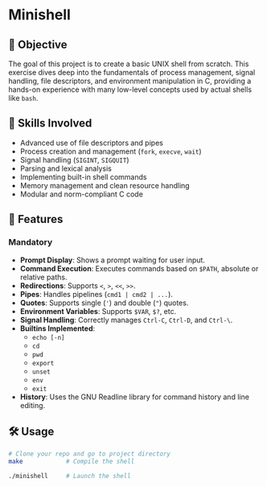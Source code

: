 # Minishell

## 🐚 Objective

The goal of this project is to create a basic UNIX shell from scratch. This exercise dives deep into the fundamentals of process management, signal handling, file descriptors, and environment manipulation in C, providing a hands-on experience with many low-level concepts used by actual shells like `bash`.

## 🧠 Skills Involved

- Advanced use of file descriptors and pipes
- Process creation and management (`fork`, `execve`, `wait`)
- Signal handling (`SIGINT`, `SIGQUIT`)
- Parsing and lexical analysis
- Implementing built-in shell commands
- Memory management and clean resource handling
- Modular and norm-compliant C code

## 🚀 Features

### Mandatory

- **Prompt Display**: Shows a prompt waiting for user input.
- **Command Execution**: Executes commands based on `$PATH`, absolute or relative paths.
- **Redirections**: Supports `<`, `>`, `<<`, `>>`.
- **Pipes**: Handles pipelines (`cmd1 | cmd2 | ...`).
- **Quotes**: Supports single (`'`) and double (`"`) quotes.
- **Environment Variables**: Supports `$VAR`, `$?`, etc.
- **Signal Handling**: Correctly manages `Ctrl-C`, `Ctrl-D`, and `Ctrl-\`.
- **Builtins Implemented**:
  - `echo [-n]`
  - `cd`
  - `pwd`
  - `export`
  - `unset`
  - `env`
  - `exit`
- **History**: Uses the GNU Readline library for command history and line editing.

## 🛠️ Usage

```bash
# Clone your repo and go to project directory
make            # Compile the shell

./minishell     # Launch the shell

```
